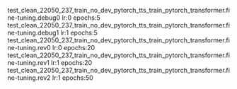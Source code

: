 test_clean_22050_237_train_no_dev_pytorch_tts_train_pytorch_transformer.fine-tuning.debug0  lr:0 epochs:5
test_clean_22050_237_train_no_dev_pytorch_tts_train_pytorch_transformer.fine-tuning.debug1  lr:1 epochs:5
test_clean_22050_237_train_no_dev_pytorch_tts_train_pytorch_transformer.fine-tuning.rev0    lr:0 epochs:20
test_clean_22050_237_train_no_dev_pytorch_tts_train_pytorch_transformer.fine-tuning.rev1    lr:1 epochs:20
test_clean_22050_237_train_no_dev_pytorch_tts_train_pytorch_transformer.fine-tuning.rev2    lr:1 epochs:50
